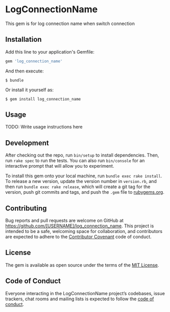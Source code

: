 # LogConnectionName

This gem is for log connection name when switch connection

## Installation

Add this line to your application's Gemfile:

```ruby
gem 'log_connection_name'
```

And then execute:

    $ bundle

Or install it yourself as:

    $ gem install log_connection_name

## Usage

TODO: Write usage instructions here

## Development

After checking out the repo, run `bin/setup` to install dependencies. Then, run `rake spec` to run the tests. You can also run `bin/console` for an interactive prompt that will allow you to experiment.

To install this gem onto your local machine, run `bundle exec rake install`. To release a new version, update the version number in `version.rb`, and then run `bundle exec rake release`, which will create a git tag for the version, push git commits and tags, and push the `.gem` file to [rubygems.org](https://rubygems.org).

## Contributing

Bug reports and pull requests are welcome on GitHub at https://github.com/[USERNAME]/log_connection_name. This project is intended to be a safe, welcoming space for collaboration, and contributors are expected to adhere to the [Contributor Covenant](http://contributor-covenant.org) code of conduct.

## License

The gem is available as open source under the terms of the [MIT License](https://opensource.org/licenses/MIT).

## Code of Conduct

Everyone interacting in the LogConnectionName project’s codebases, issue trackers, chat rooms and mailing lists is expected to follow the [code of conduct](https://github.com/[USERNAME]/log_connection_name/blob/master/CODE_OF_CONDUCT.md).
